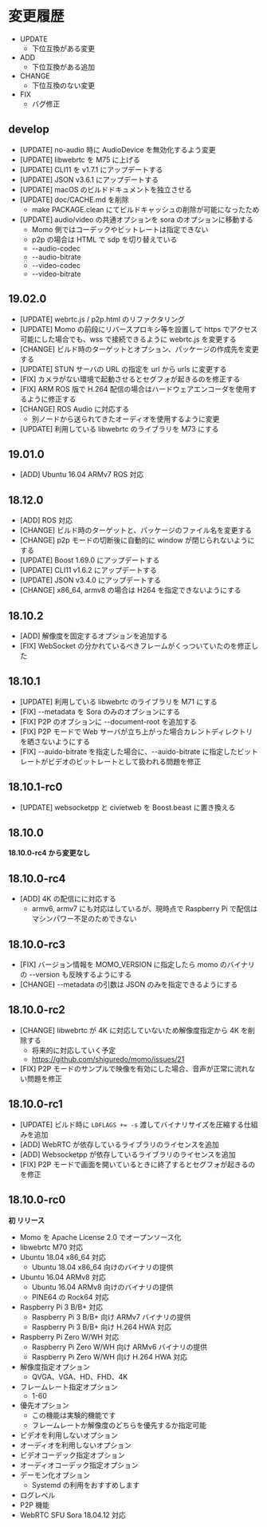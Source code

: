 # 変更履歴

- UPDATE
    - 下位互換がある変更
- ADD
    - 下位互換がある追加
- CHANGE
    - 下位互換のない変更
- FIX
    - バグ修正

## develop

- [UPDATE] no-audio 時に AudioDevice を無効化するよう変更
- [UPDATE] libwebrtc を M75 に上げる
- [UPDATE] CLI11 を v1.7.1 にアップデートする
- [UPDATE] JSON v3.6.1 にアップデートする
- [UPDATE] macOS のビルドドキュメントを独立させる
- [UPDATE] doc/CACHE.md を削除
    - make PACKAGE.clean にてビルドキャッシュの削除が可能になったため
- [UPDATE] audio/video の共通オプションを sora のオプションに移動する
    - Momo 側ではコーデックやビットレートは指定できない
    - p2p の場合は HTML で sdp を切り替えている
    - --audio-codec
    - --audio-bitrate
    - --video-codec
    - --video-bitrate
## 19.02.0

- [UPDATE] webrtc.js / p2p.html のリファクタリング
- [UPDATE] Momo の前段にリバースプロキシ等を設置して https でアクセス可能にした場合でも、wss で接続できるように webrtc.js を変更する
- [CHANGE] ビルド時のターゲットとオプション、パッケージの作成先を変更する
- [UPDATE] STUN サーバの URL の指定を url から urls に変更する
- [FIX] カメラがない環境で起動させるとセグフォが起きるのを修正する
- [FIX] ARM ROS 版で H.264 配信の場合はハードウェアエンコーダを使用するように修正する
- [CHANGE] ROS Audio に対応する
    - 別ノードから送られてきたオーディオを使用するように変更
- [UPDATE] 利用している libwebrtc のライブラリを M73 にする

## 19.01.0

- [ADD] Ubuntu 16.04 ARMv7 ROS 対応

## 18.12.0

- [ADD] ROS 対応
- [CHANGE] ビルド時のターゲットと、パッケージのファイル名を変更する
- [CHANGE] p2p モードの切断後に自動的に window が閉じられないようにする
- [UPDATE] Boost 1.69.0 にアップデートする
- [UPDATE] CLI11 v1.6.2 にアップデートする
- [UPDATE] JSON v3.4.0 にアップデートする
- [CHANGE] x86_64, armv8 の場合は H264 を指定できないようにする

## 18.10.2

- [ADD] 解像度を固定するオプションを追加する
- [FIX] WebSocket の分かれているべきフレームがくっついていたのを修正した

## 18.10.1

- [UPDATE] 利用している libwebrtc のライブラリを M71 にする
- [FIX] --metadata を Sora のみのオプションにする
- [FIX] P2P のオプションに --document-root を追加する
- [FIX] P2P モードで Web サーバが立ち上がった場合カレントディレクトリを晒さないようにする
- [FIX] --auido-bitrate を指定した場合に、--auido-bitrate に指定したビットレートがビデオのビットレートとして扱われる問題を修正

## 18.10.1-rc0

- [UPDATE] websocketpp と civietweb を Boost.beast に置き換える

## 18.10.0

**18.10.0-rc4 から変更なし**

## 18.10.0-rc4

- [ADD] 4K の配信にに対応する
    - armv6, armv7 にも対応はしているが、現時点で Raspberry Pi で配信はマシンパワー不足のためできない

## 18.10.0-rc3

- [FIX] バージョン情報を MOMO_VERSION に指定したら momo のバイナリの --version も反映するようにする
- [CHANGE] --metadata の引数は JSON のみを指定できるようにする

## 18.10.0-rc2

- [CHANGE] libwebrtc が 4K に対応していないため解像度指定から 4K を削除する
    - 将来的に対応していく予定
    - https://github.com/shiguredo/momo/issues/21
- [FIX] P2P モードのサンプルで映像を有効にした場合、音声が正常に流れない問題を修正

## 18.10.0-rc1

- [UPDATE] ビルド時に `LDFLAGS += -s` 渡してバイナリサイズを圧縮する仕組みを追加
- [ADD] WebRTC が依存しているライブラリのライセンスを追加
- [ADD] Websocketpp が依存しているライブラリのライセンスを追加
- [FIX] P2P モードで画面を開いているときに終了するとセグフォが起きるのを修正

## 18.10.0-rc0

**初 リリース**

- Momo を Apache License 2.0 でオープンソース化
- libwebrtc M70 対応
- Ubuntu 18.04 x86_64 対応
    - Ubuntu 18.04 x86_64 向けのバイナリの提供
- Ubuntu 16.04 ARMv8 対応
    - Ubuntu 16.04 ARMv8 向けのバイナリの提供
    - PINE64 の Rock64 対応
- Raspberry Pi 3 B/B+ 対応
    - Raspberry Pi 3 B/B+ 向け ARMv7 バイナリの提供
    - Raspberry Pi 3 B/B+ 向け H.264 HWA 対応
- Raspberry Pi Zero W/WH 対応
    - Raspberry Pi Zero W/WH 向け ARMv6 バイナリの提供
    - Raspberry Pi Zero W/WH 向け H.264 HWA 対応
- 解像度指定オプション
    - QVGA、VGA、HD、FHD、4K
- フレームレート指定オプション
    - 1-60
- 優先オプション
    - この機能は実験的機能です
    - フレームレートか解像度のどちらを優先するか指定可能
- ビデオを利用しないオプション
- オーディオを利用しないオプション
- ビデオコーデック指定オプション
- オーディオコーデック指定オプション
- デーモン化オプション
    - Systemd の利用をおすすめします
- ログレベル
- P2P 機能
- WebRTC SFU Sora 18.04.12 対応
